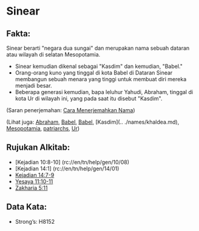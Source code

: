 # Sinear 

## Fakta: 

Sinear berarti "negara dua sungai" dan merupakan nama sebuah dataran atau wilayah di selatan Mesopotamia. 

* Sinear kemudian dikenal sebagai "Kasdim" dan kemudian, "Babel."
* Orang-orang kuno yang tinggal di kota Babel di Dataran Sinear membangun sebuah menara yang tinggi untuk membuat diri mereka menjadi besar.
* Beberapa generasi kemudian, bapa leluhur Yahudi, Abraham, tinggal di kota Ur di wilayah ini, yang pada saat itu disebut "Kasdim". 

(Saran penerjemahan: [Cara Menerjemahkan Nama](rc://en/ta/man/translate/translate-names))  

(Lihat juga: [Abraham](../names/abraham.md), [Babel](../names/babel.md), [Babel](../names/babel.md), [Kasdim](.. ./names/khaldea.md), [Mesopotamia](../names/mesopotamia.md), [patriarchs](../other/patriarchs.md), [Ur](../names/ur.md)) 

## Rujukan Alkitab:

* [Kejadian 10:8-10] (rc://en/tn/help/gen/10/08)
* [Kejadian 14:1] (rc://en/tn/help/gen/14/01)
* [Kejadian 14:7-9](rc://en/tn/help/gen/14/07)
* [Yesaya 11:10-11](rc://en/tn/help/isa/11/10)
* [Zakharia 5:11](rc://en/tn/help/zec/05/11) 

## Data Kata:

* Strong’s: H8152
